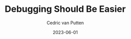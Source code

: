 ---
slug: "/talks/react-native-connection/june-2023/cedric-van-putten-debugging-should-be-easier"
date: 2023-06-01
title: "Debugging Should Be Easier"
author: "Cedric van Putten"
video: eWY7rHo_94U
thumbnail: thumbnails/eWY7rHo_94U.jpg
slides: 
tags: []
year: 2023
conference: react-native-connection
edition: june-2023
allow_ads: false
---